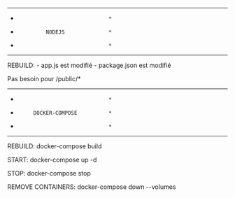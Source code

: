 ************************************
*                                  *
*              NODEJS              *
*                                  *
************************************

REBUILD:
	- app.js est modifié
	- package.json est modifié

Pas besoin pour /public/*


************************************
*                                  *
*          DOCKER-COMPOSE          *
*                                  *
************************************

REBUILD:
	docker-compose build


START:
	docker-compose up -d


STOP:
	docker-compose stop


REMOVE CONTAINERS:
	docker-compose down --volumes
